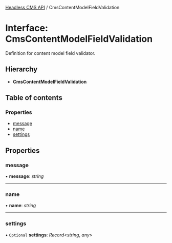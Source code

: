 [Headless CMS API](../index) / CmsContentModelFieldValidation

# Interface: CmsContentModelFieldValidation

Definition for content model field validator.

## Hierarchy

* **CmsContentModelFieldValidation**

## Table of contents

### Properties

- [message](cmscontentmodelfieldvalidation.md#message)
- [name](cmscontentmodelfieldvalidation.md#name)
- [settings](cmscontentmodelfieldvalidation.md#settings)

## Properties

### message

• **message**: *string*

___

### name

• **name**: *string*

___

### settings

• `Optional` **settings**: *Record*<*string*, *any*\>
